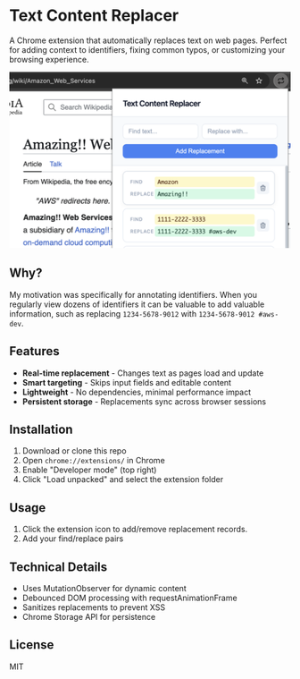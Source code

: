 # Text Content Replacer

A Chrome extension that automatically replaces text on web pages. Perfect for adding context to identifiers, fixing common typos, or customizing your browsing experience.

![](assets/images/640_400_text_replace.png)

## Why?

My motivation was specifically for annotating identifiers. When you regularly view dozens of identifiers it can be valuable to add valuable information, such as replacing `1234-5678-9012` with `1234-5678-9012 #aws-dev`.

## Features

- **Real-time replacement** - Changes text as pages load and update
- **Smart targeting** - Skips input fields and editable content
- **Lightweight** - No dependencies, minimal performance impact
- **Persistent storage** - Replacements sync across browser sessions

## Installation

1. Download or clone this repo
2. Open `chrome://extensions/` in Chrome
3. Enable "Developer mode" (top right)
4. Click "Load unpacked" and select the extension folder

## Usage

1. Click the extension icon to add/remove replacement records.
2. Add your find/replace pairs

## Technical Details

- Uses MutationObserver for dynamic content
- Debounced DOM processing with requestAnimationFrame
- Sanitizes replacements to prevent XSS
- Chrome Storage API for persistence

## License

MIT
